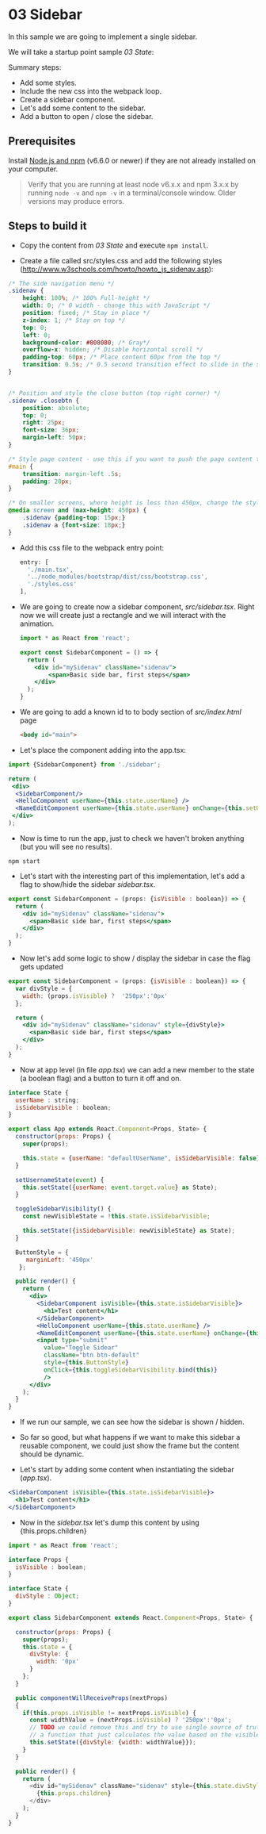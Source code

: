 # 03 Sidebar

In this sample we are going to implement a single sidebar.

We will take a startup point sample _03 State_:

Summary steps:

- Add some styles.
- Include the new css into the webpack loop.
- Create a sidebar component.
- Let's add some content to the sidebar.
- Add a button to open / close the sidebar.


## Prerequisites

Install [Node.js and npm](https://nodejs.org/en/) (v6.6.0 or newer) if they are not already installed on your computer.

> Verify that you are running at least node v6.x.x and npm 3.x.x by running `node -v` and `npm -v` in a terminal/console window. Older versions may produce errors.

## Steps to build it

- Copy the content from _03 State_ and execute `npm install`.

- Create a file called src/styles.css and add the following styles (http://www.w3schools.com/howto/howto_js_sidenav.asp):

```css
/* The side navigation menu */
.sidenav {
    height: 100%; /* 100% Full-height */
    width: 0; /* 0 width - change this with JavaScript */
    position: fixed; /* Stay in place */
    z-index: 1; /* Stay on top */
    top: 0;
    left: 0;
    background-color: #808080; /* Gray*/
    overflow-x: hidden; /* Disable horizontal scroll */
    padding-top: 60px; /* Place content 60px from the top */
    transition: 0.5s; /* 0.5 second transition effect to slide in the sidenav */
}


/* Position and style the close button (top right corner) */
.sidenav .closebtn {
    position: absolute;
    top: 0;
    right: 25px;
    font-size: 36px;
    margin-left: 50px;
}

/* Style page content - use this if you want to push the page content to the right when you open the side navigation */
#main {
    transition: margin-left .5s;
    padding: 20px;
}

/* On smaller screens, where height is less than 450px, change the style of the sidenav (less padding and a smaller font size) */
@media screen and (max-height: 450px) {
    .sidenav {padding-top: 15px;}
    .sidenav a {font-size: 18px;}
}
```

- Add this css file to the webpack entry point:

  ```javascript
  entry: [
    './main.tsx',
    '../node_modules/bootstrap/dist/css/bootstrap.css',
    './styles.css'
  ],
  ```

- We are going to create now a sidebar component, _src/sidebar.tsx_. Right now we will create just
a rectangle and we will interact with the animation.

  ```jsx
  import * as React from 'react';

  export const SidebarComponent = () => {
    return (
      <div id="mySidenav" className="sidenav">
          <span>Basic side bar, first steps</span>
      </div>
    );
  }
  ```

- We are going to add a known id to to body section of _src/index.html_ page

  ```html
  <body id="main">
  ```

- Let's place the component adding into the app.tsx:

```jsx
import {SidebarComponent} from './sidebar';
```

```jsx
return (
 <div>
  <SidebarComponent/>
  <HelloComponent userName={this.state.userName} />
  <NameEditComponent userName={this.state.userName} onChange={this.setUsernameState.bind(this)} />
 </div>
);
```

- Now is time to run the app, just to check we haven't broken anything (but you will see no results).

```
npm start
```

- Let's start with the interesting part of this implementation, let's add a flag to show/hide the
sidebar _sidebar.tsx_.

```jsx
export const SidebarComponent = (props: {isVisible : boolean}) => {
  return (
    <div id="mySidenav" className="sidenav">
      <span>Basic side bar, first steps</span>
    </div>
  );
}
```

- Now let's add some logic to show / display the sidebar in case the flag gets
updated

```jsx
export const SidebarComponent = (props: {isVisible : boolean}) => {
  var divStyle = {
    width: (props.isVisible) ?  '250px':'0px'
  };

  return (
    <div id="mySidenav" className="sidenav" style={divStyle}>
      <span>Basic side bar, first steps</span>
    </div>
  );
}
```

- Now at app level (in file _app.tsx_) we can add a new member to the state (a boolean flag) and a button to turn it
off and on.

```javascript
interface State {
  userName : string;
  isSidebarVisible : boolean;
}
```

```jsx
export class App extends React.Component<Props, State> {
  constructor(props: Props) {
    super(props);

    this.state = {userName: "defaultUserName", isSidebarVisible: false};
  }

  setUsernameState(event) {
    this.setState({userName: event.target.value} as State);
  }

  toggleSidebarVisibility() {
    const newVisibleState = !this.state.isSidebarVisible;

    this.setState({isSidebarVisible: newVisibleState} as State);
  }

  ButtonStyle = {
     marginLeft: '450px'
   };

  public render() {
    return (
      <div>
        <SidebarComponent isVisible={this.state.isSidebarVisible}>
          <h1>Test content</h1>
        </SidebarComponent>
        <HelloComponent userName={this.state.userName} />
        <NameEditComponent userName={this.state.userName} onChange={this.setUsernameState.bind(this)} />
        <input type="submit"
          value="Toggle Sidear"
          className="btn btn-default"
          style={this.ButtonStyle}
          onClick={this.toggleSidebarVisibility.bind(this)}
          />
      </div>
    );
  }
}
```

- If we run our sample, we can see how the sidebar is shown / hidden.

- So far so good, but what happens if we want to make this sidebar a reusable component, we could
just show the frame but the content should be dynamic.

- Let's start by adding some content when instantiating the sidebar (_app.tsx_).

```jsx
<SidebarComponent isVisible={this.state.isSidebarVisible}>
  <h1>Test content</h1>
</SidebarComponent>
```

- Now in the _sidebar.tsx_ let's dump this content by using {this.props.children}

```javascript
import * as React from 'react';

interface Props {
  isVisible : boolean;
}

interface State {
  divStyle : Object;
}

export class SidebarComponent extends React.Component<Props, State> {

  constructor(props: Props) {
    super(props);
    this.state = {
      divStyle: {
        width: '0px'
      }
    };
  }

  public componentWillReceiveProps(nextProps)
  {
    if(this.props.isVisible != nextProps.isVisible) {
      const widthValue = (nextProps.isVisible) ? '250px':'0px';
      // TODO we could remove this and try to use single source of truth
      // a function that just calculates the value based on the visible flag
      this.setState({divStyle: {width: widthValue}});
    }
  }

  public render() {
    return (
      <div id="mySidenav" className="sidenav" style={this.state.divStyle}>
        {this.props.children}
      </div>
    );
  }
}
```
